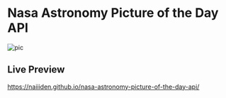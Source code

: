 # Nasa Astronomy Picture of the Day API
![pic](https://i.imgur.com/dTaieHc.png)
## Live Preview
https://naiiiden.github.io/nasa-astronomy-picture-of-the-day-api/
